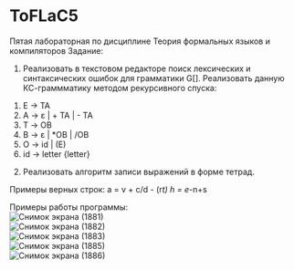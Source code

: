 # ToFLaC5
Пятая лабораторная по дисциплине Теория формальных языков и компиляторов 
Задание:  
1) Реализовать в текстовом редакторе поиск лексических и синтаксических ошибок для грамматики G[<E>]. Реализовать данную КС-граммматику методом рекурсивного спуска:  
1. E → TA 
2. A → ε | + TA | - TA  
3. T → ОВ  
4. В → ε | *ОВ | /ОВ  
5. О → id | (E)  
6. id → letter {letter}  
2) Реализовать алгоритм записи выражений в форме тетрад.


Примеры верных строк:
a = v + c/d - (r*t)
h = e*-n+s

Примеры работы программы:  
![Снимок экрана (1881)](https://github.com/user-attachments/assets/31be5e78-97b0-4135-b2cb-fb8116122717)  
![Снимок экрана (1882)](https://github.com/user-attachments/assets/ed123574-527a-4e4a-b78c-5682476be954)  
![Снимок экрана (1883)](https://github.com/user-attachments/assets/570bb78f-cfb5-4c84-b55b-ce7fb851fcce)  
![Снимок экрана (1885)](https://github.com/user-attachments/assets/9ed9a10e-48c0-4ee6-bd94-d2d569af5023)  
![Снимок экрана (1886)](https://github.com/user-attachments/assets/fb612406-26a6-456e-8360-cbc951380c13)  
